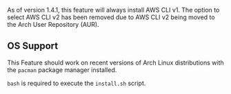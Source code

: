 As of version 1.4.1, this feature will always install AWS CLI v1. The option to select AWS CLI v2 has been removed due to AWS CLI v2 being moved to the Arch User Repository (AUR).

## OS Support

This Feature should work on recent versions of Arch Linux distributions with the `pacman` package manager installed.

`bash` is required to execute the `install.sh` script.

